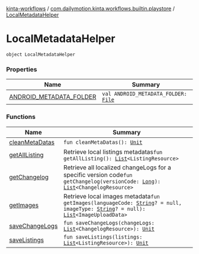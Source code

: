 [kinta-workflows](../../index.md) / [com.dailymotion.kinta.workflows.builtin.playstore](../index.md) / [LocalMetadataHelper](./index.md)

# LocalMetadataHelper

`object LocalMetadataHelper`

### Properties

| Name | Summary |
|---|---|
| [ANDROID_METADATA_FOLDER](-a-n-d-r-o-i-d_-m-e-t-a-d-a-t-a_-f-o-l-d-e-r.md) | `val ANDROID_METADATA_FOLDER: `[`File`](https://docs.oracle.com/javase/6/docs/api/java/io/File.html) |

### Functions

| Name | Summary |
|---|---|
| [cleanMetaDatas](clean-meta-datas.md) | `fun cleanMetaDatas(): `[`Unit`](https://kotlinlang.org/api/latest/jvm/stdlib/kotlin/-unit/index.html) |
| [getAllListing](get-all-listing.md) | Retrieve local listings metadatas`fun getAllListing(): `[`List`](https://kotlinlang.org/api/latest/jvm/stdlib/kotlin.collections/-list/index.html)`<ListingResource>` |
| [getChangelog](get-changelog.md) | Retrieve all localized changeLogs for a specific version code`fun getChangelog(versionCode: `[`Long`](https://kotlinlang.org/api/latest/jvm/stdlib/kotlin/-long/index.html)`): `[`List`](https://kotlinlang.org/api/latest/jvm/stdlib/kotlin.collections/-list/index.html)`<ChangelogResource>` |
| [getImages](get-images.md) | Retrieve local images metadata`fun getImages(languageCode: `[`String`](https://kotlinlang.org/api/latest/jvm/stdlib/kotlin/-string/index.html)`? = null, imageType: `[`String`](https://kotlinlang.org/api/latest/jvm/stdlib/kotlin/-string/index.html)`? = null): `[`List`](https://kotlinlang.org/api/latest/jvm/stdlib/kotlin.collections/-list/index.html)`<ImageUploadData>` |
| [saveChangeLogs](save-change-logs.md) | `fun saveChangeLogs(changeLogs: `[`List`](https://kotlinlang.org/api/latest/jvm/stdlib/kotlin.collections/-list/index.html)`<ChangelogResource>): `[`Unit`](https://kotlinlang.org/api/latest/jvm/stdlib/kotlin/-unit/index.html) |
| [saveListings](save-listings.md) | `fun saveListings(listings: `[`List`](https://kotlinlang.org/api/latest/jvm/stdlib/kotlin.collections/-list/index.html)`<ListingResource>): `[`Unit`](https://kotlinlang.org/api/latest/jvm/stdlib/kotlin/-unit/index.html) |
